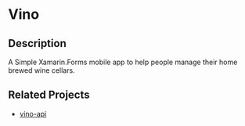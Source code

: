 # Vino

## Description

A Simple Xamarin.Forms mobile app to help people manage their home brewed wine cellars.

## Related Projects
- [vino-api](https://github.com/814k31/vino-api)
